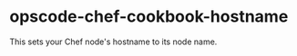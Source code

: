 opscode-chef-cookbook-hostname
==============================

This sets your Chef node's hostname to its node name.
